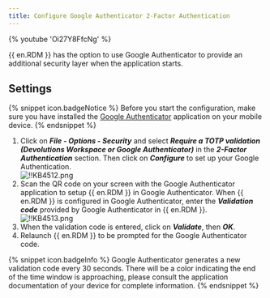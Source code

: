 ```yaml
---
title: Configure Google Authenticator 2-Factor Authentication
---
```

{% youtube 'Oi27Y8FfcNg' %}

{{ en.RDM }} has the option to use Google Authenticator to provide an additional security layer when the application starts.

## Settings

{% snippet icon.badgeNotice %}
Before you start the configuration, make sure you have installed the [Google Authenticator](https://support.google.com/accounts/answer/1066447?hl=en) application on your mobile device.
{% endsnippet %}

1. Click on ***File - Options - Security*** and select ***Require a TOTP validation (Devolutions Workspace or Google Authenticator)*** in the ***2-Factor Authentication*** section. Then click on ***Configure*** to set up your Google Authentication.  
![!!KB4512.png](https://webdevolutions.azureedge.net/docs/en/kb/KB4512.png)
1. Scan the QR code on your screen with the Google Authenticator application to setup {{ en.RDM }} in Google Authenticator. When {{ en.RDM }} is configured in Google Authenticator, enter the ***Validation code*** provided by Google Authenticator in {{ en.RDM }}.  
![!!KB4513.png](https://webdevolutions.azureedge.net/docs/en/kb/KB4513.png)
1. When the validation code is entered, click on ***Validate***, then ***OK***.
1. Relaunch {{ en.RDM }} to be prompted for the Google Authenticator code.

{% snippet icon.badgeInfo %}
Google Authenticator generates a new validation code every 30 seconds. There will be a color indicating the end of the time window is approaching, please consult the application documentation of your device for complete information.
{% endsnippet %}

